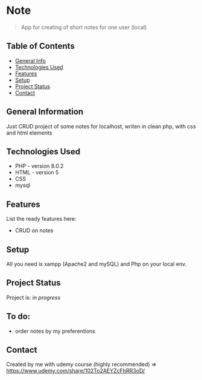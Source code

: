# Note
> App for creating of short notes for one user (local)


## Table of Contents
* [General Info](#general-information)
* [Technologies Used](#technologies-used)
* [Features](#features)
* [Setup](#setup)
* [Project Status](#project-status)
* [Contact](#contact)


## General Information
Just CRUD project of some notes for localhost, writen in clean php, with css and html elements


## Technologies Used
- PHP - version 8.0.2
- HTML - version 5
- CSS 
- mysql


## Features
List the ready features here:
- CRUD on notes



## Setup
All you need is xampp (Apache2 and mySQL) and Php on your local env.


## Project Status
Project is: _in progress_ 


## To do:
- order notes by my preferentions


## Contact
Created by me with udemy course (highly recommended) => https://www.udemy.com/share/102To2AEYZcFhRR3oD/


